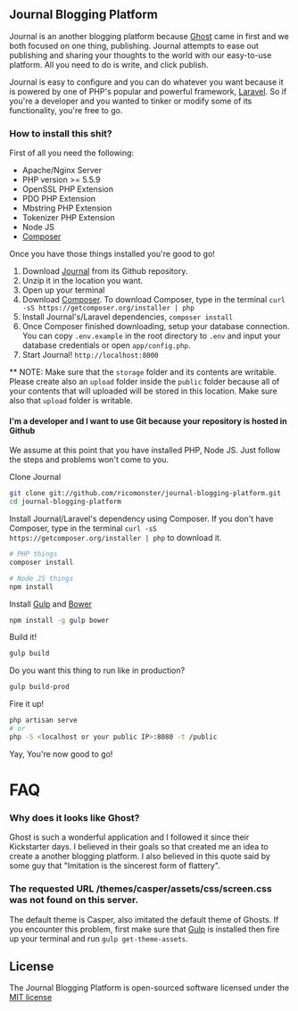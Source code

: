 ## Journal Blogging Platform

Journal is an another blogging platform because [Ghost](http://ghost.org) came in first and we both focused on one thing, publishing. Journal attempts to ease out publishing and sharing your thoughts to the world with our easy-to-use platform. All you need to do is write, and click publish.

Journal is easy to configure and you can do whatever you want because it is powered by one of PHP's popular and powerful framework, [Laravel](http://laravel.com). So if you're a developer and you wanted to tinker or modify some of its functionality, you're free to go.

### How to install this shit?

First of all you need the following:
- Apache/Nginx Server
- PHP version >= 5.5.9
- OpenSSL PHP Extension
- PDO PHP Extension
- Mbstring PHP Extension
- Tokenizer PHP Extension
- Node JS
- [Composer](https://getcomposer.org/)

Once you have those things installed you're good to go!

1. Download [Journal](https://github.com/ricomonster/journal-blogging-platform) from its Github repository.
1. Unzip it in the location you want.
1. Open up your terminal
1. Download [Composer](https://getcomposer.org/). To download Composer, type in the terminal `curl -sS https://getcomposer.org/installer | php`
1. Install Journal's/Laravel dependencies, `composer install`
1. Once Composer finished downloading, setup your database connection. You can copy `.env.example` in the root directory to `.env` and input your database credentials or open `app/config.php`.
1. Start Journal! `http://localhost:8000`

** NOTE: Make sure that the `storage` folder and its contents are writable. Please create also an `upload` folder inside the `public` folder because all of your contents that will uploaded will be stored in this location. Make sure also that `upload` folder is writable.

#### I'm a developer and I want to use Git because your repository is hosted in Github
We assume at this point that you have installed PHP, Node JS. Just follow the steps and problems won't come to you.

Clone Journal
```bash
git clone git://github.com/ricomonster/journal-blogging-platform.git
cd journal-blogging-platform
```

Install Journal/Laravel's dependency using Composer. If you don't have Composer, type in the terminal `curl -sS https://getcomposer.org/installer | php` to download it.

```bash
# PHP things
composer install

# Node JS things
npm install 
```

Install [Gulp](https://www.npmjs.com/package/gulp) and [Bower](https://www.npmjs.com/package/bower)
```bash
npm install -g gulp bower
```

Build it!
```bash
gulp build
```

Do you want this thing to run like in production?
```bash
gulp build-prod
```

Fire it up!
```bash
php artisan serve
# or
php -S <localhost or your public IP>:8080 -t /public
```

Yay, You're now good to go!

# FAQ
### Why does it looks like Ghost?
Ghost is such a wonderful application and I followed it since their Kickstarter days. I believed in their goals so that created me an idea to create a another blogging platform. I also believed in this quote said by some guy that "Imitation is the sincerest form of flattery".

### The requested URL /themes/casper/assets/css/screen.css was not found on this server.
The default theme is Casper, also imitated the default theme of Ghosts. If you encounter this problem, first make sure that [Gulp](https://www.npmjs.com/package/gulp) is installed then fire up your terminal and run `gulp get-theme-assets`.

## License
The Journal Blogging Platform is open-sourced software licensed under the [MIT license](http://opensource.org/licenses/MIT)
